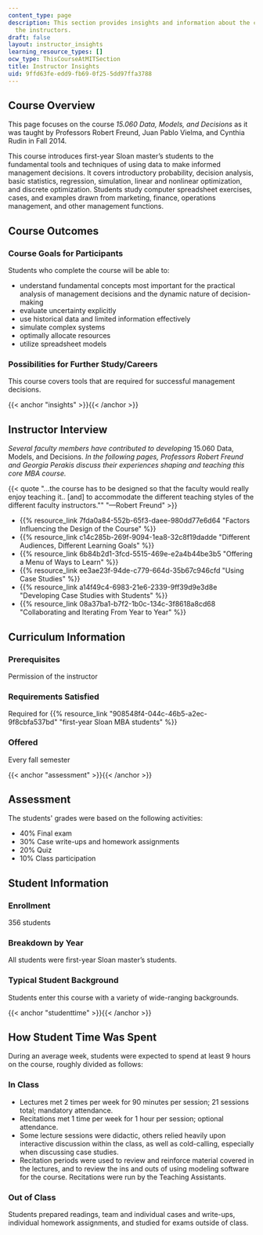 ```yaml
---
content_type: page
description: This section provides insights and information about the course from
  the instructors.
draft: false
layout: instructor_insights
learning_resource_types: []
ocw_type: ThisCourseAtMITSection
title: Instructor Insights
uid: 9ffd63fe-edd9-fb69-0f25-5dd97ffa3788
---
```

## Course Overview

This page focuses on the course *15.060 Data, Models, and Decisions* as it was taught by Professors Robert Freund, Juan Pablo Vielma, and Cynthia Rudin in Fall 2014.

This course introduces first-year Sloan master’s students to the fundamental tools and techniques of using data to make informed management decisions. It covers introductory probability, decision analysis, basic statistics, regression, simulation, linear and nonlinear optimization, and discrete optimization. Students study computer spreadsheet exercises, cases, and examples drawn from marketing, finance, operations management, and other management functions.

## Course Outcomes

### Course Goals for Participants

Students who complete the course will be able to:

- understand fundamental concepts most important for the practical analysis of management decisions and the dynamic nature of decision-making
- evaluate uncertainty explicitly
- use historical data and limited information effectively
- simulate complex systems
- optimally allocate resources
- utilize spreadsheet models

### Possibilities for Further Study/Careers

This course covers tools that are required for successful management decisions.

{{< anchor "insights" >}}{{< /anchor >}}

## Instructor Interview

*Several faculty members have contributed to developing* 15.060 Data, Models, and Decisions. *In the following pages, Professors Robert Freund and Georgia Perakis discuss their experiences shaping and teaching this core MBA course.*

{{< quote "…the course has to be designed so that the faculty would really enjoy teaching it.. [and] to accommodate the different teaching styles of the different faculty instructors.&quot;" "—Robert Freund" >}}

- {{% resource_link 7fda0a84-552b-65f3-daee-980dd77e6d64 "Factors Influencing the Design of the Course" %}}
- {{% resource_link c14c285b-269f-9094-1ea8-32c8f19dadde "Different Audiences, Different Learning Goals" %}}
- {{% resource_link 6b84b2d1-3fcd-5515-469e-e2a4b44be3b5 "Offering a Menu of Ways to Learn" %}}
- {{% resource_link ee3ae23f-94de-c779-664d-35b67c946cfd "Using Case Studies" %}}
- {{% resource_link a14f49c4-6983-21e6-2339-9ff39d9e3d8e "Developing Case Studies with Students" %}}
- {{% resource_link 08a37ba1-b7f2-1b0c-134c-3f8618a8cd68 "Collaborating and Iterating From Year to Year" %}}

## Curriculum Information

### Prerequisites

Permission of the instructor

### Requirements Satisfied

Required for {{% resource_link "908548f4-044c-46b5-a2ec-9f8cbfa537bd" "first-year Sloan MBA students" %}}

### Offered

Every fall semester

{{< anchor "assessment" >}}{{< /anchor >}}

## Assessment

The students' grades were based on the following activities:

- 40% Final exam
- 30% Case write-ups and homework assignments
- 20% Quiz
- 10% Class participation

## Student Information

### Enrollment

356 students

### Breakdown by Year

All students were first-year Sloan master’s students.

### Typical Student Background

Students enter this course with a variety of wide-ranging backgrounds.

{{< anchor "studenttime" >}}{{< /anchor >}}

## How Student Time Was Spent

During an average week, students were expected to spend at least 9 hours on the course, roughly divided as follows:

### In Class

- Lectures met 2 times per week for 90 minutes per session; 21 sessions total; mandatory attendance.
- Recitations met 1 time per week for 1 hour per session; optional attendance.
- Some lecture sessions were didactic, others relied heavily upon interactive discussion within the class, as well as cold-calling, especially when discussing case studies.
- Recitation periods were used to review and reinforce material covered in the lectures, and to review the ins and outs of using modeling software for the course. Recitations were run by the Teaching Assistants.

### Out of Class

Students prepared readings, team and individual cases and write-ups, individual homework assignments, and studied for exams outside of class.